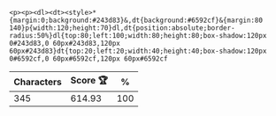 `<p><p><dl><dt><style>*{margin:0;background:#243d83}&,dt{background:#6592cf}&{margin:80 140}p{width:120;height:70}dl,dt{position:absolute;border-radius:50%}dl{top:80;left:100;width:80;height:80;box-shadow:120px 0#243d83,0 60px#243d83,120px 60px#243d83}dt{top:20;left:20;width:40;height:40;box-shadow:120px 0#6592cf,0 60px#6592cf,120px 60px#6592cf`

| Characters | Score 🏆 | %   |
| ---------- | -------- | --- |
| 345        | 614.93   | 100 |
